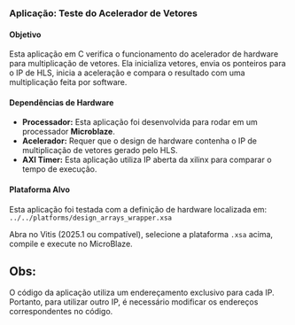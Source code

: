 ### Aplicação: Teste do Acelerador de Vetores

#### Objetivo

Esta aplicação em C verifica o funcionamento do acelerador de hardware para multiplicação de vetores. Ela inicializa vetores, envia os ponteiros para o IP de HLS, inicia a aceleração e compara o resultado com uma multiplicação feita por software. 

#### Dependências de Hardware

-   **Processador:** Esta aplicação foi desenvolvida para rodar em um processador **Microblaze**.
-   **Acelerador:** Requer que o design de hardware contenha o IP de multiplicação de vetores gerado pelo HLS.
-   **AXI Timer:** Esta aplicação utiliza IP aberta da xilinx para comparar o tempo de execução.

#### Plataforma Alvo

Esta aplicação foi testada com a definição de hardware localizada em:
`../../platforms/design_arrays_wrapper.xsa`

Abra no Vitis (2025.1 ou compatível), selecione a plataforma `.xsa` acima, compile e execute no MicroBlaze.

## Obs:

O código da aplicação utiliza um endereçamento exclusivo para cada IP. Portanto, para utilizar outro IP, é necessário modificar os endereços correspondentes no código.